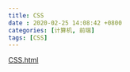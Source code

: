 ```yaml
---
title: CSS
date : 2020-02-25 14:08:42 +0800
categories: [计算机, 前端]
tags: [CSS]
---
```


<a href="assets/html/CSS.html">CSS.html</a>